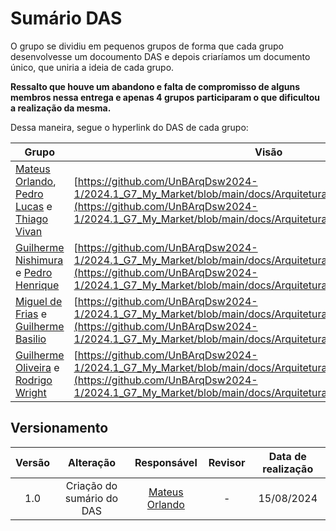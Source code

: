 # Sumário DAS

O grupo se dividiu em pequenos grupos de forma que cada grupo desenvolvesse um docoumento DAS e depois criaríamos um documento único, que uniria a ideia de cada grupo.

**Ressalto que houve um abandono e falta de compromisso de alguns membros nessa entrega e apenas 4 grupos participaram o que dificultou a realização da mesma.**

Dessa maneira, segue o hyperlink do DAS de cada grupo:

| Grupo            | Visão                                                                                                  |
|-------------------------------------------------|-------------------------------------------------------------------------|
| [Mateus Orlando](https://github.com/MateusPy), [Pedro Lucas](https://github.com/AlefMemTav) e [Thiago Vivan](https://github.com/thiago-vivan)  |   [https://github.com/UnBArqDsw2024-1/2024.1_G7_My_Market/blob/main/docs/ArquiteturaReutilizacao/4.1.1.DAS1.md](https://github.com/UnBArqDsw2024-1/2024.1_G7_My_Market/blob/main/docs/ArquiteturaReutilizacao/4.1.2.DAS1.md)   |
| [Guilherme Nishimura](https://github.com/Guilherme-Nishi) e [Pedro Henrique](https://github.com/pehenobra2)    |      [https://github.com/UnBArqDsw2024-1/2024.1_G7_My_Market/blob/main/docs/ArquiteturaReutilizacao/4.1.2.DAS2.md](https://github.com/UnBArqDsw2024-1/2024.1_G7_My_Market/blob/main/docs/ArquiteturaReutilizacao/4.1.3.DAS2.md)       |
| [Miguel de Frias](https://github.com/migueldefrias) e [Guilherme Basilio](https://github.com/GuilhermeBES) |        [https://github.com/UnBArqDsw2024-1/2024.1_G7_My_Market/blob/main/docs/ArquiteturaReutilizacao/4.1.3.DAS3.md](https://github.com/UnBArqDsw2024-1/2024.1_G7_My_Market/blob/main/docs/ArquiteturaReutilizacao/4.1.4.DAS3.md)   |
| [Guilherme Oliveira](https://github.com/GG555-13) e [Rodrigo Wright](https://github.com/RodrigoWright) |     [https://github.com/UnBArqDsw2024-1/2024.1_G7_My_Market/blob/main/docs/ArquiteturaReutilizacao/4.1.4.DAS4.md](https://github.com/UnBArqDsw2024-1/2024.1_G7_My_Market/blob/main/docs/ArquiteturaReutilizacao/4.1.5.DAS4.md)    |


## Versionamento

| Versão | Alteração |  Responsável  | Revisor | Data de realização |
| :------: | :---: | :-----: | :----: | :----: |
| 1.0    | Criação do sumário do DAS | [Mateus Orlando](https://github.com/MateusPy) | - | 15/08/2024 |
